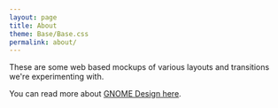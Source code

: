 ```yaml
---
layout: page
title: About
theme: Base/Base.css
permalink: about/
---
```


These are some web based mockups of various layouts and transitions we're experimenting with.

You can read more about [GNOME Design here](https://wiki.gnome.org/Design/).
